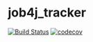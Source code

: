 # job4j_tracker
[![Build Status](https://travis-ci.org/YaroslavBorshevsky812/job4j_tracker.svg?branch=master)](https://travis-ci.org/YaroslavBorshevsky812/job4j_tracker)
[![codecov](https://codecov.io/gh/YaroslavBorshevsky812/job4j_tracker/branch/master/graph/badge.svg)](https://codecov.io/gh/YaroslavBorshevsky812/job4j_tracker)